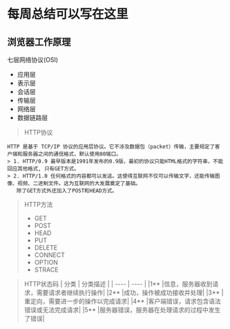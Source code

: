 # 每周总结可以写在这里

## 浏览器工作原理

七层网络协议(OSI)

* 应用层
* 表示层
* 会话层
* 传输层
* 网络层
* 数据链路层

>HTTP协议

    HTTP 是基于 TCP/IP 协议的应用层协议。它不涉及数据包（packet）传输，主要规定了客户端和服务器之间的通信格式，默认使用80端口。
    > 1. HTTP/0.9 最早版本是1991年发布的0.9版，最初的协议只能HTML格式的字符串，不能回应其他格式, 只有GET方式。
    > 2. HTTP/1.0 任何格式的内容都可以发送。这使得互联网不仅可以传输文字，还能传输图像、视频、二进制文件。这为互联网的大发展奠定了基础。
       除了GET方式外还加入了POST和HEAD方式。

>HTTP方法
> + GET
> + POST
> + HEAD
> + PUT
> + DELETE
> + CONNECT
> + OPTION
> + STRACE

>HTTP状态码
    | 分类  | 分类描述  |
    | ----  | ----    |
    |1**	|信息，服务器收到请求，需要请求者继续执行操作|
    |2**	|成功，操作被成功接收并处理|
    |3**	|重定向，需要进一步的操作以完成请求|
    |4**	|客户端错误，请求包含语法错误或无法完成请求|
    |5**	|服务器错误，服务器在处理请求的过程中发生了错误|